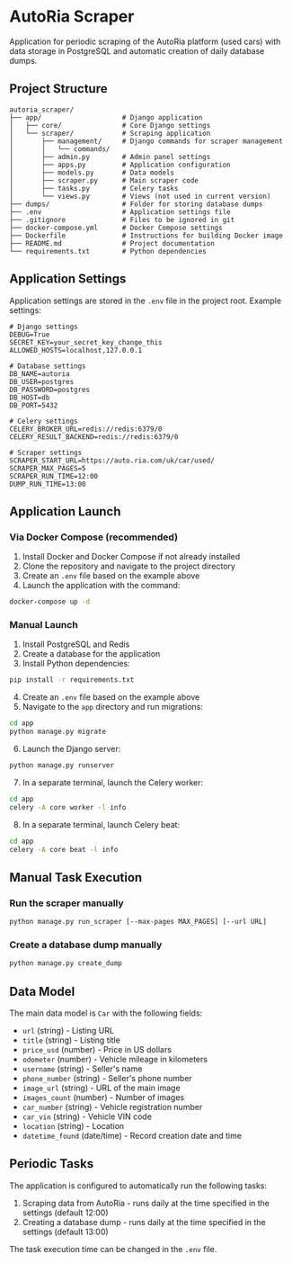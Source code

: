 # AutoRia Scraper

Application for periodic scraping of the AutoRia platform (used cars) with data storage in PostgreSQL and automatic creation of daily database dumps.

## Project Structure

```
autoria_scraper/
├── app/                    # Django application
│   ├── core/               # Core Django settings
│   └── scraper/            # Scraping application
│       ├── management/     # Django commands for scraper management
│       │   └── commands/   
│       ├── admin.py        # Admin panel settings
│       ├── apps.py         # Application configuration
│       ├── models.py       # Data models
│       ├── scraper.py      # Main scraper code
│       ├── tasks.py        # Celery tasks
│       └── views.py        # Views (not used in current version)
├── dumps/                  # Folder for storing database dumps
├── .env                    # Application settings file
├── .gitignore              # Files to be ignored in git
├── docker-compose.yml      # Docker Compose settings
├── Dockerfile              # Instructions for building Docker image
├── README.md               # Project documentation
└── requirements.txt        # Python dependencies
```

## Application Settings

Application settings are stored in the `.env` file in the project root. Example settings:

```
# Django settings
DEBUG=True
SECRET_KEY=your_secret_key_change_this
ALLOWED_HOSTS=localhost,127.0.0.1

# Database settings
DB_NAME=autoria
DB_USER=postgres
DB_PASSWORD=postgres
DB_HOST=db
DB_PORT=5432

# Celery settings
CELERY_BROKER_URL=redis://redis:6379/0
CELERY_RESULT_BACKEND=redis://redis:6379/0

# Scraper settings
SCRAPER_START_URL=https://auto.ria.com/uk/car/used/
SCRAPER_MAX_PAGES=5
SCRAPER_RUN_TIME=12:00
DUMP_RUN_TIME=13:00
```

## Application Launch

### Via Docker Compose (recommended)

1. Install Docker and Docker Compose if not already installed
2. Clone the repository and navigate to the project directory
3. Create an `.env` file based on the example above
4. Launch the application with the command:

```bash
docker-compose up -d
```

### Manual Launch

1. Install PostgreSQL and Redis
2. Create a database for the application
3. Install Python dependencies:

```bash
pip install -r requirements.txt
```

4. Create an `.env` file based on the example above
5. Navigate to the `app` directory and run migrations:

```bash
cd app
python manage.py migrate
```

6. Launch the Django server:

```bash
python manage.py runserver
```

7. In a separate terminal, launch the Celery worker:

```bash
cd app
celery -A core worker -l info
```

8. In a separate terminal, launch Celery beat:

```bash
cd app
celery -A core beat -l info
```

## Manual Task Execution

### Run the scraper manually

```bash
python manage.py run_scraper [--max-pages MAX_PAGES] [--url URL]
```

### Create a database dump manually

```bash
python manage.py create_dump
```

## Data Model

The main data model is `Car` with the following fields:

- `url` (string) - Listing URL
- `title` (string) - Listing title
- `price_usd` (number) - Price in US dollars
- `odometer` (number) - Vehicle mileage in kilometers
- `username` (string) - Seller's name
- `phone_number` (string) - Seller's phone number
- `image_url` (string) - URL of the main image
- `images_count` (number) - Number of images
- `car_number` (string) - Vehicle registration number
- `car_vin` (string) - Vehicle VIN code
- `location` (string) - Location
- `datetime_found` (date/time) - Record creation date and time

## Periodic Tasks

The application is configured to automatically run the following tasks:

1. Scraping data from AutoRia - runs daily at the time specified in the settings (default 12:00)
2. Creating a database dump - runs daily at the time specified in the settings (default 13:00)

The task execution time can be changed in the `.env` file.